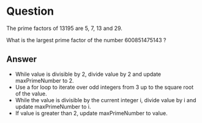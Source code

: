 # Question

The prime factors of 13195 are 5, 7, 13 and 29.

What is the largest prime factor of the number 600851475143 ?

## Answer

- While value is divisible by 2, divide value by 2 and update maxPrimeNumber to 2.
- Use a for loop to iterate over odd integers from 3 up to the square root of the value.
- While the value is divisible by the current integer i, divide value by i and update maxPrimeNumber to i.
- If value is greater than 2, update maxPrimeNumber to value.
